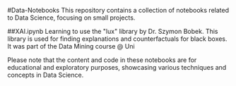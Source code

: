 #Data-Notebooks
This repository contains a collection of notebooks related to Data Science, focusing on small projects.

##XAI.ipynb
Learning to use the "lux" library by Dr. Szymon Bobek. This library is used for finding explanations and counterfactuals for black boxes. 
It was part of the Data Mining course @ Uni



Please note that the content and code in these notebooks are for educational and exploratory purposes, showcasing various techniques and concepts in Data Science.
